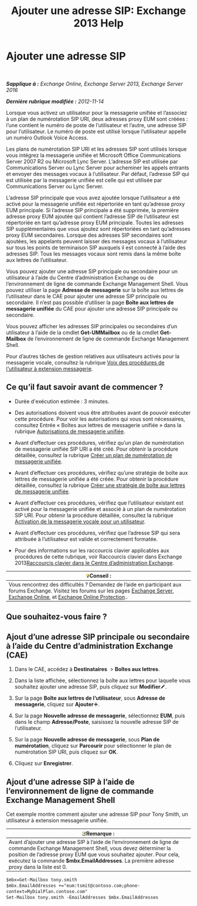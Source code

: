 ﻿---
title: 'Ajouter une adresse SIP: Exchange 2013 Help'
TOCTitle: Ajouter une adresse SIP
ms:assetid: 40295bcf-c62b-4f26-95ca-a8c4bd210fb3
ms:mtpsurl: https://technet.microsoft.com/fr-fr/library/JJ662760(v=EXCHG.150)
ms:contentKeyID: 50555375
ms.date: 04/24/2018
mtps_version: v=EXCHG.150
ms.translationtype: HT
---

# Ajouter une adresse SIP

 

_**Sapplique à :** Exchange Online, Exchange Server 2013, Exchange Server 2016_

_**Dernière rubrique modifiée :** 2012-11-14_

Lorsque vous activez un utilisateur pour la messagerie unifiée et l’associez à un plan de numérotation SIP URI, deux adresses proxy EUM sont créées : l’une contient le numéro de poste de l’utilisateur et l’autre, une adresse SIP pour l’utilisateur. Le numéro de poste est utilisé lorsque l’utilisateur appelle un numéro Outlook Voice Access.

Les plans de numérotation SIP URI et les adresses SIP sont utilisés lorsque vous intégrez la messagerie unifiée et Microsoft Office Communications Server 2007 R2 ou Microsoft Lync Server. L’adresse SIP est utilisée par Communications Server ou Lync Server pour acheminer les appels entrants et envoyer des messages vocaux à l’utilisateur. Par défaut, l’adresse SIP qui est utilisée par la messagerie unifiée est celle qui est utilisée par Communications Server ou Lync Server.

L’adresse SIP principale que vous avez ajoutée lorsque l’utilisateur a été activé pour la messagerie unifiée est répertoriée en tant qu’adresse proxy EUM principale. Si l’adresse SIP principale a été supprimée, la première adresse proxy EUM ajoutée qui contient l’adresse SIP de l’utilisateur est répertoriée en tant qu’adresse proxy EUM principale. Toutes les adresses SIP supplémentaires que vous ajoutez sont répertoriées en tant qu’adresses proxy EUM secondaires. Lorsque des adresses SIP secondaires sont ajoutées, les appelants peuvent laisser des messages vocaux à l’utilisateur sur tous les points de terminaison SIP auxquels il est connecté à l’aide des adresses SIP. Tous les messages vocaux sont remis dans la même boîte aux lettres de l’utilisateur.

Vous pouvez ajouter une adresse SIP principale ou secondaire pour un utilisateur à l’aide du Centre d’administration Exchange ou de l’environnement de ligne de commande Exchange Management Shell. Vous pouvez utiliser la page **Adresse de messagerie** sur la boîte aux lettres de l’utilisateur dans le CAE pour ajouter une adresse SIP principale ou secondaire. Il n’est pas possible d’utiliser la page **Boîte aux lettres de messagerie unifiée** du CAE pour ajouter une adresse SIP principale ou secondaire.

Vous pouvez afficher les adresses SIP principales ou secondaires d’un utilisateur à l’aide de la cmdlet **Get-UMMailbox** ou de la cmdlet **Get-Mailbox** de l’environnement de ligne de commande Exchange Management Shell.

Pour d’autres tâches de gestion relatives aux utilisateurs activés pour la messagerie vocale, consultez la rubrique [Voix des procédures de l'utilisateur à extension messagerie](voice-mail-enabled-user-procedures-exchange-2013-help.md).

## Ce qu’il faut savoir avant de commencer ?

  - Durée d'exécution estimée : 3 minutes.

  - Des autorisations doivent vous être attribuées avant de pouvoir exécuter cette procédure. Pour voir les autorisations qui vous sont nécessaires, consultez Entrée « Boîtes aux lettres de messagerie unifiée » dans la rubrique [Autorisations de messagerie unifiée](unified-messaging-permissions-exchange-2013-help.md).

  - Avant d’effectuer ces procédures, vérifiez qu’un plan de numérotation de messagerie unifiée SIP URI a été créé. Pour obtenir la procédure détaillée, consultez la rubrique [Créer un plan de numérotation de messagerie unifiée](create-a-um-dial-plan-exchange-2013-help.md).

  - Avant d’effectuer ces procédures, vérifiez qu’une stratégie de boîte aux lettres de messagerie unifiée a été créée. Pour obtenir la procédure détaillée, consultez la rubrique [Créer une stratégie de boîte aux lettres de messagerie unifiée](create-a-um-mailbox-policy-exchange-2013-help.md).

  - Avant d’effectuer ces procédures, vérifiez que l’utilisateur existant est activé pour la messagerie unifiée et associé à un plan de numérotation SIP URI. Pour obtenir la procédure détaillée, consultez la rubrique [Activation de la messagerie vocale pour un utilisateur](enable-a-user-for-voice-mail-exchange-2013-help.md).

  - Avant d’effectuer ces procédures, vérifiez que l’adresse SIP qui sera attribuée à l’utilisateur est valide et correctement formatée.

  - Pour des informations sur les raccourcis clavier applicables aux procédures de cette rubrique, voir Raccourcis clavier dans Exchange 2013[Raccourcis clavier dans le Centre d’administration Exchange](keyboard-shortcuts-in-the-exchange-admin-center-exchange-online-protection-help.md).

<table>
<thead>
<tr class="header">
<th><img src="images/Bb125224.tip(EXCHG.150).gif" title="Conseil" alt="Conseil" />Conseil :</th>
</tr>
</thead>
<tbody>
<tr class="odd">
<td>Vous rencontrez des difficultés ? Demandez de l’aide en participant aux forums Exchange. Visitez les forums sur les pages <a href="https://go.microsoft.com/fwlink/p/?linkid=60612">Exchange Server</a>, <a href="https://go.microsoft.com/fwlink/p/?linkid=267542">Exchange Online</a>, et <a href="https://go.microsoft.com/fwlink/p/?linkid=285351">Exchange Online Protection</a>..</td>
</tr>
</tbody>
</table>


## Que souhaitez-vous faire ?

## Ajout d’une adresse SIP principale ou secondaire à l’aide du Centre d’administration Exchange (CAE)

1.  Dans le CAE, accédez à **Destinataires**  \> **Boîtes aux lettres**.

2.  Dans la liste affichée, sélectionnez la boîte aux lettres pour laquelle vous souhaitez ajouter une adresse SIP, puis cliquez sur **Modifier**![Icône Modifier](images/Bb124582.6f53ccb2-1f13-4c02-bea0-30690e6ea71d(EXCHG.150).gif "Icône Modifier").

3.  Sur la page **Boîte aux lettres de l’utilisateur**, sous **Adresse de messagerie**, cliquez sur **Ajouter**![Icône Ajouter](images/JJ218640.c1e75329-d6d7-4073-a27d-498590bbb558(EXCHG.150).gif "Icône Ajouter").

4.  Sur la page **Nouvelle adresse de messagerie**, sélectionnez **EUM**, puis dans le champ **Adresse/Poste**, saisissez la nouvelle adresse SIP de l’utilisateur.

5.  Sur la page **Nouvelle adresse de messagerie**, sous **Plan de numérotation**, cliquez sur **Parcourir** pour sélectionner le plan de numérotation SIP URI, puis cliquez sur **OK**.

6.  Cliquez sur **Enregistrer**.

## Ajout d’une adresse SIP à l’aide de l’environnement de ligne de commande Exchange Management Shell

Cet exemple montre comment ajouter une adresse SIP pour Tony Smith, un utilisateur à extension messagerie unifiée.

<table>
<thead>
<tr class="header">
<th><img src="images/JJ159664.note(EXCHG.150).gif" title="Remarque" alt="Remarque" />Remarque :</th>
</tr>
</thead>
<tbody>
<tr class="odd">
<td>Avant d’ajouter une adresse SIP à l’aide de l’environnement de ligne de commande Exchange Management Shell, vous devez déterminer la position de l’adresse proxy EUM que vous souhaitez ajouter. Pour cela, exécutez la commande <strong>$mbx.EmailAddresses</strong>. La première adresse proxy dans la liste est 0.</td>
</tr>
</tbody>
</table>


    $mbx=Get-Mailbox tony.smith
    $mbx.EmailAddresses +="eum:tsmit@contoso.com;phone-context=MyDialPlan.contoso.com"
    Set-Mailbox tony.smith -EmailAddresses $mbx.EmailAddresses

